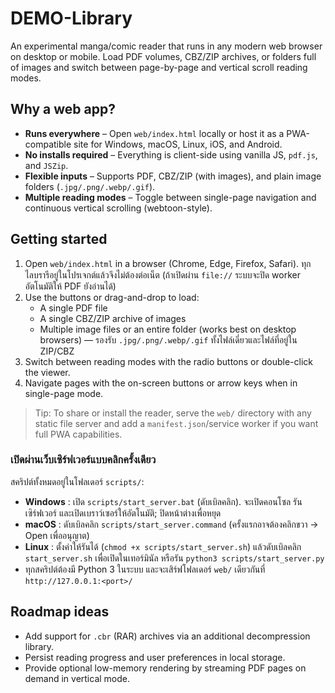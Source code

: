 # DEMO-Library

An experimental manga/comic reader that runs in any modern web browser on desktop or mobile. Load PDF volumes, CBZ/ZIP archives, or folders full of images and switch between page-by-page and vertical scroll reading modes.

## Why a web app?

- **Runs everywhere** – Open `web/index.html` locally or host it as a PWA-compatible site for Windows, macOS, Linux, iOS, and Android.
- **No installs required** – Everything is client-side using vanilla JS, `pdf.js`, and `JSZip`.
- **Flexible inputs** – Supports PDF, CBZ/ZIP (with images), and plain image folders (`.jpg/.png/.webp/.gif`).
- **Multiple reading modes** – Toggle between single-page navigation and continuous vertical scrolling (webtoon-style).

## Getting started

1. Open `web/index.html` in a browser (Chrome, Edge, Firefox, Safari). ทุกไลบรารีอยู่ในโปรเจกต์แล้วจึงไม่ต้องต่อเน็ต (ถ้าเปิดผ่าน `file://` ระบบจะปิด worker อัตโนมัติให้ PDF ยังอ่านได้)
2. Use the buttons or drag-and-drop to load:
   - A single PDF file
   - A single CBZ/ZIP archive of images
   - Multiple image files or an entire folder (works best on desktop browsers) — รองรับ `.jpg/.png/.webp/.gif` ทั้งไฟล์เดี่ยวและไฟล์ที่อยู่ใน ZIP/CBZ
3. Switch between reading modes with the radio buttons or double-click the viewer.
4. Navigate pages with the on-screen buttons or arrow keys when in single-page mode.

> Tip: To share or install the reader, serve the `web/` directory with any static file server and add a `manifest.json`/service worker if you want full PWA capabilities.

### เปิดผ่านเว็บเซิร์ฟเวอร์แบบคลิกครั้งเดียว

สคริปต์ทั้งหมดอยู่ในโฟลเดอร์ `scripts/`:

- **Windows** : เปิด `scripts/start_server.bat` (ดับเบิลคลิก). จะเปิดคอนโซล รันเซิร์ฟเวอร์ และเปิดเบราว์เซอร์ให้อัตโนมัติ; ปิดหน้าต่างเพื่อหยุด
- **macOS** : ดับเบิลคลิก `scripts/start_server.command` (ครั้งแรกอาจต้องคลิกขวา → Open เพื่ออนุญาต)
- **Linux** : ตั้งค่าให้รันได้ (`chmod +x scripts/start_server.sh`) แล้วดับเบิลคลิก `start_server.sh` เพื่อเปิดในเทอร์มินัล หรือรัน `python3 scripts/start_server.py`
- ทุกสคริปต์ต้องมี Python 3 ในระบบ และจะเสิร์ฟโฟลเดอร์ `web/` เดียวกันที่ `http://127.0.0.1:<port>/`

## Roadmap ideas

- Add support for `.cbr` (RAR) archives via an additional decompression library.
- Persist reading progress and user preferences in local storage.
- Provide optional low-memory rendering by streaming PDF pages on demand in vertical mode.
